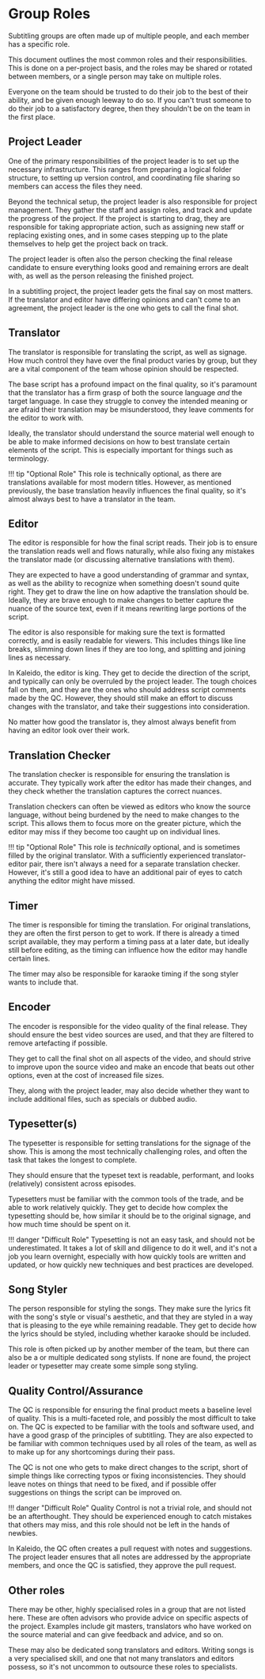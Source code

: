 # Group Roles

Subtitling groups are often made up of multiple people,
and each member has a specific role.

This document outlines the most common roles and their responsibilities.
This is done on a per-project basis,
and the roles may be shared or rotated between members,
or a single person may take on multiple roles.

Everyone on the team should be trusted to do their job to the best of their ability,
and be given enough leeway to do so.
If you can't trust someone to do their job to a satisfactory degree,
then they shouldn't be on the team in the first place.

## Project Leader

One of the primary responsibilities of the project leader is to set up the necessary infrastructure.
This ranges from preparing a logical folder structure,
to setting up version control,
and coordinating file sharing so members can access the files they need.

Beyond the technical setup,
the project leader is also responsible for project management.
They gather the staff and assign roles,
and track and update the progress of the project.
If the project is starting to drag,
they are responsible for taking appropriate action,
such as assigning new staff or replacing existing ones,
and in some cases stepping up to the plate themselves to help get the project back on track.

The project leader is often also the person checking the final release candidate to ensure everything looks good and remaining errors are dealt with,
as well as the person releasing the finished project.

In a subtitling project,
the project leader gets the final say on most matters.
If the translator and editor have differing opinions and can't come to an agreement,
the project leader is the one who gets to call the final shot.

## Translator

The translator is responsible for translating the script,
as well as signage.
How much control they have over the final product varies by group,
but they are a vital component of the team whose opinion should be respected.

The base script has a profound impact on the final quality,
so it's paramount that the translator has a firm grasp of both the source language _and_ the target language.
In case they struggle to convey the intended meaning or are afraid their translation may be misunderstood,
they leave comments for the editor to work with.

Ideally,
the translator should understand the source material well enough to be able to make informed decisions on how to best translate certain elements of the script.
This is especially important for things such as terminology.

!!! tip "Optional Role"
     This role is technically optional,
     as there are translations available for most modern titles.
     However, as mentioned previously,
     the base translation heavily influences the final quality,
     so it's almost always best to have a translator in the team.

## Editor

The editor is responsible for how the final script reads.
Their job is to ensure the translation reads well and flows naturally,
while also fixing any mistakes the translator made (or discussing alternative translations with them).

They are expected to have a good understanding of grammar and syntax,
as well as the ability to recognize when something doesn't sound quite right.
They get to draw the line on how adaptive the translation should be.
Ideally, they are brave enough to make changes to better capture the nuance of the source text,
even if it means rewriting large portions of the script.

The editor is also responsible for making sure the text is formatted correctly,
and is easily readable for viewers.
This includes things like line breaks,
slimming down lines if they are too long,
and splitting and joining lines as necessary.

In Kaleido, the editor is king.
They get to decide the direction of the script,
and typically can only be overruled by the project leader.
The tough choices fall on them,
and they are the ones who should address script comments made by the QC.
However, they should still make an effort to discuss changes with the translator,
and take their suggestions into consideration.

No matter how good the translator is,
they almost always benefit from having an editor look over their work.

## Translation Checker

The translation checker is responsible for ensuring the translation is accurate.
They typically work after the editor has made their changes,
and they check whether the translation captures the correct nuances.

Translation checkers can often be viewed as editors who know the source language,
without being burdened by the need to make changes to the script.
This allows them to focus more on the greater picture,
which the editor may miss if they become too caught up on individual lines.

!!! tip "Optional Role"
     This role is _technically_ optional,
     and is sometimes filled by the original translator.
     With a sufficiently experienced translator-editor pair,
     there isn't always a need for a separate translation checker.
     However, it's still a good idea to have an additional pair of eyes to catch anything the editor might have missed.

## Timer

The timer is responsible for timing the translation.
For original translations,
they are often the first person to get to work.
If there is already a timed script available,
they may perform a timing pass at a later date,
but ideally still before editing,
as the timing can influence how the editor may handle certain lines.

The timer may also be responsible for karaoke timing
if the song styler wants to include that.

## Encoder

The encoder is responsible for the video quality of the final release.
They should ensure the best video sources are used,
and that they are filtered to remove artefacting if possible.

They get to call the final shot on all aspects of the video,
and should strive to improve upon the source video
and make an encode that beats out other options,
even at the cost of increased file sizes.

They, along with the project leader,
may also decide whether they want to include additional files,
such as specials or dubbed audio.

## Typesetter(s)

The typesetter is responsible for setting translations for the signage of the show.
This is among the most technically challenging roles,
and often the task that takes the longest to complete.

They should ensure that the typeset text is readable,
performant, and looks (relatively) consistent across episodes.

Typesetters must be familiar with the common tools of the trade,
and be able to work relatively quickly.
They get to decide how complex the typesetting should be,
how similar it should be to the original signage,
and how much time should be spent on it.

!!! danger "Difficult Role"
     Typesetting is not an easy task,
     and should not be underestimated.
     It takes a lot of skill and diligence to do it well,
     and it's not a job you learn overnight,
     especially with how quickly tools are written and updated,
     or how quickly new techniques and best practices are developed.

## Song Styler

The person responsible for styling the songs.
They make sure the lyrics fit with the song's style or visual's aesthetic,
and that they are styled in a way that is pleasing to the eye while remaining readable.
They get to decide how the lyrics should be styled,
including whether karaoke should be included.

This role is often picked up by another member of the team,
but there can also be a or multiple dedicated song stylists.
If none are found,
the project leader or typesetter may create some simple song styling.

## Quality Control/Assurance

The QC is responsible for ensuring the final product meets a baseline level of quality.
This is a multi-faceted role,
and possibly the most difficult to take on.
The QC is expected to be familiar with the tools and software used,
and have a good grasp of the principles of subtitling.
They are also expected to be familiar with common techniques used by all roles of the team,
as well as to make up for any shortcomings during their pass.

The QC is not one who gets to make direct changes to the script,
short of simple things like correcting typos or fixing inconsistencies.
They should leave notes on things that need to be fixed,
and if possible offer suggestions on things the script can be improved on.

!!! danger "Difficult Role"
     Quality Control is not a trivial role,
     and should not be an afterthought.
     They should be experienced enough to catch mistakes that others may miss,
     and this role should not be left in the hands of newbies.

In Kaleido, the QC often creates a pull request with notes and suggestions.
The project leader ensures that all notes are addressed by the appropriate members,
and once the QC is satisfied,
they approve the pull request.

## Other roles

There may be other, highly specialised roles in a group that are not listed here.
These are often advisors who provide advice on specific aspects of the project.
Examples include git masters,
translators who have worked on the source material and can give feedback and advice,
and so on.

These may also be dedicated song translators and editors.
Writing songs is a very specialised skill,
and one that not many translators and editors possess,
so it's not uncommon to outsource these roles to specialists.
